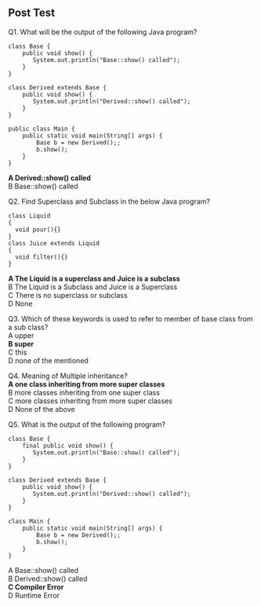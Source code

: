 ## Post Test

Q1. What will be the output of the following Java program?<br>

```
class Base {
    public void show() {
       System.out.println("Base::show() called");
    }
}
  
class Derived extends Base {
    public void show() {
       System.out.println("Derived::show() called");
    }
}
  
public class Main {
    public static void main(String[] args) {
        Base b = new Derived();;
        b.show();
    }
}
```

**A Derived::show() called**<br>
B Base::show() called<br>


Q2. Find Superclass and Subclass in the below Java program?<br>
```
class Liquid
{
  void pour(){}
}
class Juice extends Liquid
{
  void filter(){}
}
```
**A The Liquid is a superclass and Juice is a subclass**<br>
B The Liquid is a Subclass and Juice is a Superclass<br>
C There is no superclass or subclass<br>
D None<br>

Q3. Which of these keywords is used to refer to member of base class from a sub class?<br>
A upper<br>
**B super**<br>
C this<br>
D none of the mentioned<br>

Q4. Meaning of Multiple inheritance?<br>
**A one class inheriting from more super classes**<br>
B more classes inheriting from one super class<br>
C more classes inheriting from more super classes<br>
D None of the above<br>

Q5. What is the output of the following program?<br>
```
class Base {
    final public void show() {
       System.out.println("Base::show() called");
    }
}
  
class Derived extends Base {
    public void show() {
       System.out.println("Derived::show() called");
    }
}
  
class Main {
    public static void main(String[] args) {
        Base b = new Derived();;
        b.show();
    }
}
```


A Base::show() called<br>
B Derived::show() called<br>
**C Compiler Error**<br>
D Runtime Error<br>
